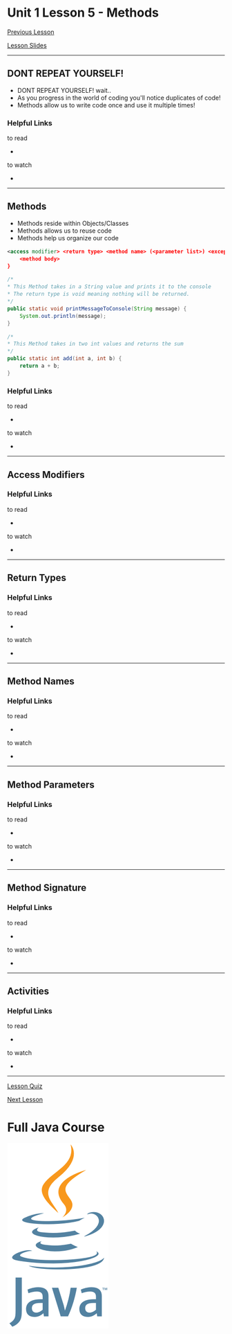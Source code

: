 # Unit 1 Lesson 5 - Methods

[Previous Lesson](https://github.com/Kevin-Lago/full_java_course/tree/master/unit_1_getting_started/lesson_4_debugging)

[Lesson Slides](https://docs.google.com/presentation/d/1IUt6Od3-mm4HAWt6zHqt570D84MwOOG9pW7pmRkCPZs/edit?usp=sharing)

---
## DONT REPEAT YOURSELF!

- DONT REPEAT YOURSELF! wait..
- As you progress in the world of coding you'll notice duplicates of code!
- Methods allow us to write code once and use it multiple times!

### Helpful Links

to read

- []()

to watch

- []()

---
## Methods

- Methods reside within Objects/Classes
- Methods allows us to reuse code
- Methods help us organize our code

```xml
<access modifier> <return type> <method name> (<parameter list>) <exception list> {
	<method body>
}
```

```java
/*
* This Method takes in a String value and prints it to the console
* The return type is void meaning nothing will be returned.
*/
public static void printMessageToConsole(String message) {
	System.out.println(message);
}
```

```java
/*
* This Method takes in two int values and returns the sum
*/
public static int add(int a, int b) {
	return a + b;
}
```

### Helpful Links

to read

- []()

to watch

- []()

---
## Access Modifiers

### Helpful Links

to read

- []()

to watch

- []()

---
## Return Types

### Helpful Links

to read

- []()

to watch

- []()

---
## Method Names

### Helpful Links

to read

- []()

to watch

- []()

---
## Method Parameters

### Helpful Links

to read

- []()

to watch

- []()

---
## Method Signature

### Helpful Links

to read

- []()

to watch

- []()


---
## Activities

### Helpful Links

to read

- []()

to watch

- []()

---

[Lesson Quiz]()

[Next Lesson](https://github.com/Kevin-Lago/full_java_course/tree/master/unit_1_getting_started/lesson_6_arrays)

# Full Java Course

<a href="https://github.com/Kevin-Lago/java_full_course">
	<img src="../../java_logo.png" />
</a>


